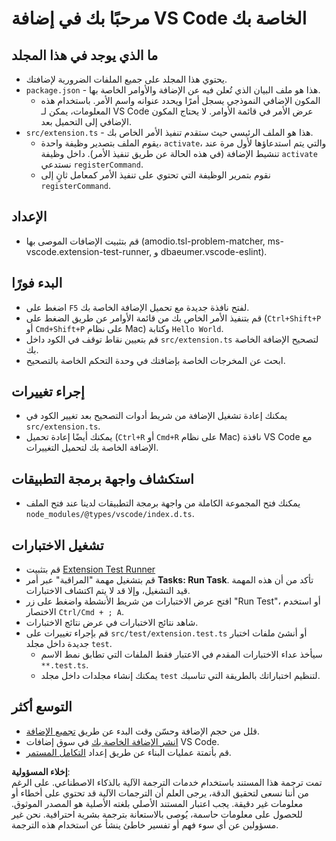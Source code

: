 # مرحبًا بك في إضافة VS Code الخاصة بك

## ما الذي يوجد في هذا المجلد

* يحتوي هذا المجلد على جميع الملفات الضرورية لإضافتك.
* `package.json` - هذا هو ملف البيان الذي تُعلن فيه عن الإضافة والأوامر الخاصة بها.
  * المكون الإضافي النموذجي يسجل أمرًا ويحدد عنوانه واسم الأمر. باستخدام هذه المعلومات، يمكن لـ VS Code عرض الأمر في قائمة الأوامر. لا يحتاج المكون الإضافي إلى التحميل بعد.
* `src/extension.ts` - هذا هو الملف الرئيسي حيث ستقدم تنفيذ الأمر الخاص بك.
  * يقوم الملف بتصدير وظيفة واحدة، `activate`، والتي يتم استدعاؤها لأول مرة عند تنشيط الإضافة (في هذه الحالة عن طريق تنفيذ الأمر). داخل وظيفة `activate` نستدعي `registerCommand`.
  * نقوم بتمرير الوظيفة التي تحتوي على تنفيذ الأمر كمعامل ثانٍ إلى `registerCommand`.

## الإعداد

* قم بتثبيت الإضافات الموصى بها (amodio.tsl-problem-matcher, ms-vscode.extension-test-runner, و dbaeumer.vscode-eslint).

## البدء فورًا

* اضغط على `F5` لفتح نافذة جديدة مع تحميل الإضافة الخاصة بك.
* قم بتنفيذ الأمر الخاص بك من قائمة الأوامر عن طريق الضغط على (`Ctrl+Shift+P` أو `Cmd+Shift+P` على نظام Mac) وكتابة `Hello World`.
* قم بتعيين نقاط توقف في الكود داخل `src/extension.ts` لتصحيح الإضافة الخاصة بك.
* ابحث عن المخرجات الخاصة بإضافتك في وحدة التحكم الخاصة بالتصحيح.

## إجراء تغييرات

* يمكنك إعادة تشغيل الإضافة من شريط أدوات التصحيح بعد تغيير الكود في `src/extension.ts`.
* يمكنك أيضًا إعادة تحميل (`Ctrl+R` أو `Cmd+R` على نظام Mac) نافذة VS Code مع الإضافة الخاصة بك لتحميل التغييرات.

## استكشاف واجهة برمجة التطبيقات

* يمكنك فتح المجموعة الكاملة من واجهة برمجة التطبيقات لدينا عند فتح الملف `node_modules/@types/vscode/index.d.ts`.

## تشغيل الاختبارات

* قم بتثبيت [Extension Test Runner](https://marketplace.visualstudio.com/items?itemName=ms-vscode.extension-test-runner)
* قم بتشغيل مهمة "المراقبة" عبر أمر **Tasks: Run Task**. تأكد من أن هذه المهمة قيد التشغيل، وإلا قد لا يتم اكتشاف الاختبارات.
* افتح عرض الاختبارات من شريط الأنشطة واضغط على زر "Run Test"، أو استخدم الاختصار `Ctrl/Cmd + ; A`.
* شاهد نتائج الاختبارات في عرض نتائج الاختبارات.
* قم بإجراء تغييرات على `src/test/extension.test.ts` أو أنشئ ملفات اختبار جديدة داخل مجلد `test`.
  * سيأخذ عداء الاختبارات المقدم في الاعتبار فقط الملفات التي تطابق نمط الاسم `**.test.ts`.
  * يمكنك إنشاء مجلدات داخل مجلد `test` لتنظيم اختباراتك بالطريقة التي تناسبك.

## التوسع أكثر

* قلل من حجم الإضافة وحسّن وقت البدء عن طريق [تجميع الإضافة](https://code.visualstudio.com/api/working-with-extensions/bundling-extension).
* [انشر الإضافة الخاصة بك](https://code.visualstudio.com/api/working-with-extensions/publishing-extension) في سوق إضافات VS Code.
* قم بأتمتة عمليات البناء عن طريق إعداد [التكامل المستمر](https://code.visualstudio.com/api/working-with-extensions/continuous-integration).

**إخلاء المسؤولية**:  
تمت ترجمة هذا المستند باستخدام خدمات الترجمة الآلية بالذكاء الاصطناعي. على الرغم من أننا نسعى لتحقيق الدقة، يرجى العلم أن الترجمات الآلية قد تحتوي على أخطاء أو معلومات غير دقيقة. يجب اعتبار المستند الأصلي بلغته الأصلية هو المصدر الموثوق. للحصول على معلومات حاسمة، يُوصى بالاستعانة بترجمة بشرية احترافية. نحن غير مسؤولين عن أي سوء فهم أو تفسير خاطئ ينشأ عن استخدام هذه الترجمة.
